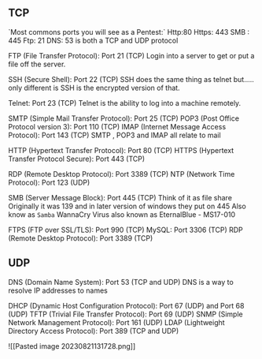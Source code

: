<h2>TCP</h2>
`Most commons ports you will see as a Pentest:`
Http:80
Https: 443
SMB : 445
Ftp: 21
DNS: 53 is both a TCP and UDP protocol

FTP (File Transfer Protocol): Port 21 (TCP)
Login into a server to get or put a file off the server.

SSH (Secure Shell): Port 22 (TCP)
SSH does the same thing as telnet but.....
only different is SSH is the encrypted version of that.


Telnet: Port 23 (TCP)
Telnet is the ability to log into a machine remotely.

SMTP (Simple Mail Transfer Protocol): Port 25 (TCP)
POP3 (Post Office Protocol version 3): Port 110 (TCP)
IMAP (Internet Message Access Protocol): Port 143 (TCP)
SMTP , POP3 and IMAP all relate to mail

HTTP (Hypertext Transfer Protocol): Port 80 (TCP)
HTTPS (Hypertext Transfer Protocol Secure): Port 443 (TCP)


RDP (Remote Desktop Protocol): Port 3389 (TCP)
NTP (Network Time Protocol): Port 123 (UDP)

SMB (Server Message Block): Port 445 (TCP)
Think of it as file share
Originally it was 139 and in later version of windows they put on 445
Also know as `Samba`
WannaCry Virus also known as EternalBlue - MS17-010


FTPS (FTP over SSL/TLS): Port 990 (TCP)
MySQL: Port 3306 (TCP)
RDP (Remote Desktop Protocol): Port 3389 (TCP)

<h2> UDP</h2>
DNS (Domain Name System): Port 53 (TCP and UDP)
DNS is a way to resolve IP addresses to names

DHCP (Dynamic Host Configuration Protocol): Port 67 (UDP) and Port 68 (UDP)
TFTP (Trivial File Transfer Protocol): Port 69 (UDP)
SNMP (Simple Network Management Protocol): Port 161 (UDP)
LDAP (Lightweight Directory Access Protocol): Port 389 (TCP and UDP)



![[Pasted image 20230821131728.png]]